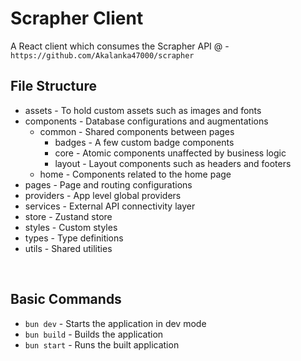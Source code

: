# Scrapher Client

A React client which consumes the Scrapher API @ - `https://github.com/Akalanka47000/scrapher`

## File Structure

- assets - To hold custom assets such as images and fonts
- components - Database configurations and augmentations
  - common - Shared components between pages
    - badges - A few custom badge components
    - core - Atomic components unaffected by business logic
    - layout - Layout components such as headers and footers
  - home - Components related to the home page
- pages - Page and routing configurations
- providers - App level global providers
- services - External API connectivity layer
- store - Zustand store
- styles - Custom styles
- types - Type definitions
- utils - Shared utilities

</br>

## Basic Commands

- `bun dev` - Starts the application in dev mode
- `bun build` - Builds the application
- `bun start` - Runs the built application
